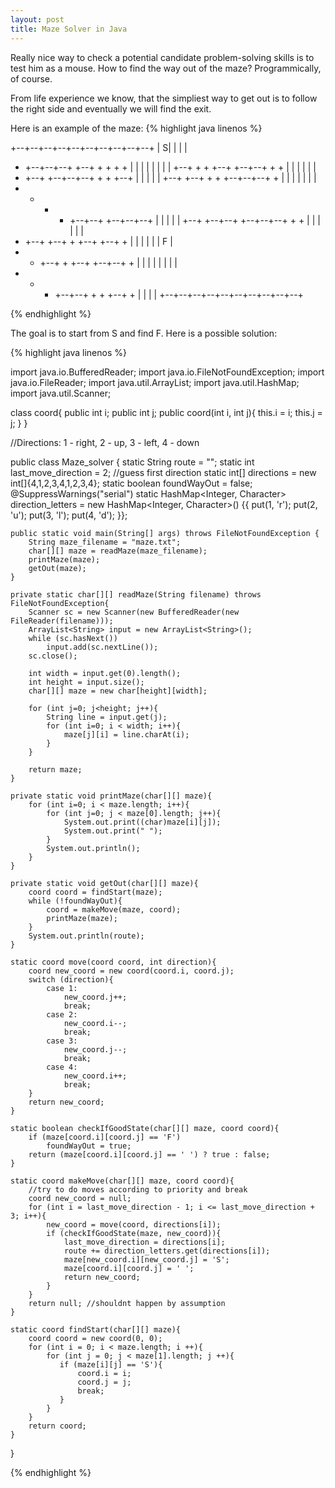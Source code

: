 ```yaml
---
layout: post
title: Maze Solver in Java
---
```

Really nice way to check a potential candidate problem-solving skills is to test him as a mouse. 
How to find the way out of the maze? Programmically, of course.

From life experience we know, that the simpliest way to get out is to follow the right side 
and eventually we will find the exit.

Here is an example of the maze:
{% highlight java linenos %}

+--+--+--+--+--+--+--+--+--+--+
|             S|     |     |  |
+  +--+--+--+  +--+  +  +  +  +
|     |  |     |     |  |  |  |
+--+  +  +  +--+  +--+--+  +  +
|     |  |        |     |     |
+  +--+  +--+--+--+  +  +  +--+
|     |        |     |        |
+--+  +--+  +  +  +--+--+--+  +
|  |  |  |  |     |           |
+  +  +  +  +--+--+  +--+--+--+
|           |     |        |  |
+--+  +--+--+  +--+--+--+  +  +
|     |        |     |     |  |
+  +--+  +--+  +  +--+  +--+  +
|  |     |  |  |     |      F |
+  +  +--+  +  +--+  +--+--+  +
|  |  |     |     |  |     |  |
+  +  +  +--+--+  +  +  +--+  +
|     |              |        |
+--+--+--+--+--+--+--+--+--+--+

{% endhighlight %}

The goal is to start from S and find F. Here is a possible solution:

{% highlight java linenos %}

import java.io.BufferedReader;
import java.io.FileNotFoundException;
import java.io.FileReader;
import java.util.ArrayList;
import java.util.HashMap;
import java.util.Scanner;

class coord{
	public int i;
	public int j;
	public coord(int i, int j){
		this.i = i;
		this.j = j;
	}
}

//Directions: 1 - right, 2 - up, 3 - left, 4 - down

public class Maze_solver {
	static String route = "";
	static int last_move_direction = 2; //guess first direction
	static int[] directions = new int[]{4,1,2,3,4,1,2,3,4};	
	static boolean foundWayOut = false;
	@SuppressWarnings("serial")
	static HashMap<Integer, Character> direction_letters = new HashMap<Integer, Character>() {{
		put(1, 'r');
		put(2, 'u');
		put(3, 'l');
		put(4, 'd');
	}};
	                                  
	public static void main(String[] args) throws FileNotFoundException {
		String maze_filename = "maze.txt";
		char[][] maze = readMaze(maze_filename);
		printMaze(maze);
		getOut(maze);
	}
	
	private static char[][] readMaze(String filename) throws FileNotFoundException{
		Scanner sc = new Scanner(new BufferedReader(new FileReader(filename)));
		ArrayList<String> input = new ArrayList<String>();
		while (sc.hasNext())
			input.add(sc.nextLine());
		sc.close();
		
		int width = input.get(0).length(); 
		int height = input.size();		
		char[][] maze = new char[height][width];
		
		for (int j=0; j<height; j++){
			String line = input.get(j);
			for (int i=0; i < width; i++){
				maze[j][i] = line.charAt(i);
			}
		}
		
		return maze;
	}
	
	private static void printMaze(char[][] maze){
		for (int i=0; i < maze.length; i++){
			for (int j=0; j < maze[0].length; j++){
				System.out.print((char)maze[i][j]);
				System.out.print(" ");
			}
			System.out.println();
		}
	}
	
	private static void getOut(char[][] maze){
		coord coord = findStart(maze);
	    while (!foundWayOut){
	    	coord = makeMove(maze, coord);
	    	printMaze(maze);
	    }
		System.out.println(route);
	}
	
	static coord move(coord coord, int direction){
        coord new_coord = new coord(coord.i, coord.j);
        switch (direction){
        	case 1:
        		new_coord.j++;
        		break;
        	case 2:
        		new_coord.i--;
        		break;
        	case 3:
        		new_coord.j--;
        		break;
        	case 4:
        		new_coord.i++;
        		break;
        }        
        return new_coord;
    }
	
    static boolean checkIfGoodState(char[][] maze, coord coord){
    	if (maze[coord.i][coord.j] == 'F')
    		foundWayOut = true;
        return (maze[coord.i][coord.j] == ' ') ? true : false;
    }
    
    static coord makeMove(char[][] maze, coord coord){
        //try to do moves according to priority and break  
    	coord new_coord = null;
    	for (int i = last_move_direction - 1; i <= last_move_direction + 3; i++){
    		new_coord = move(coord, directions[i]);
    		if (checkIfGoodState(maze, new_coord)){
    			last_move_direction = directions[i];
    		    route += direction_letters.get(directions[i]);
    		    maze[new_coord.i][new_coord.j] = 'S';
    		    maze[coord.i][coord.j] = ' ';
    		    return new_coord;
    		}
    	}  		        
        return null; //shouldnt happen by assumption
    }
    
    static coord findStart(char[][] maze){
    	coord coord = new coord(0, 0);
        for (int i = 0; i < maze.length; i ++){
            for (int j = 0; j < maze[1].length; j ++){
               if (maze[i][j] == 'S'){
            	   coord.i = i;
            	   coord.j = j;
                   break;
               }
            }
        }
        return coord;
    }
}

{% endhighlight %}
